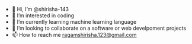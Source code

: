 - 👋 Hi, I’m @shirisha-143
- 👀 I’m interested in coding
- 🌱 I’m currently learning machine learning language   
- 💞️ I’m looking to collaborate on a software or web develpoment projects
- 📫 How to reach me ragamshirisha.123@gmail.com

<!---
shirisha-143/shirisha-143 is a ✨ special ✨ repository because its `README.md` (this file) appears on your GitHub profile.
You can click the Preview link to take a look at your changes.
--->
